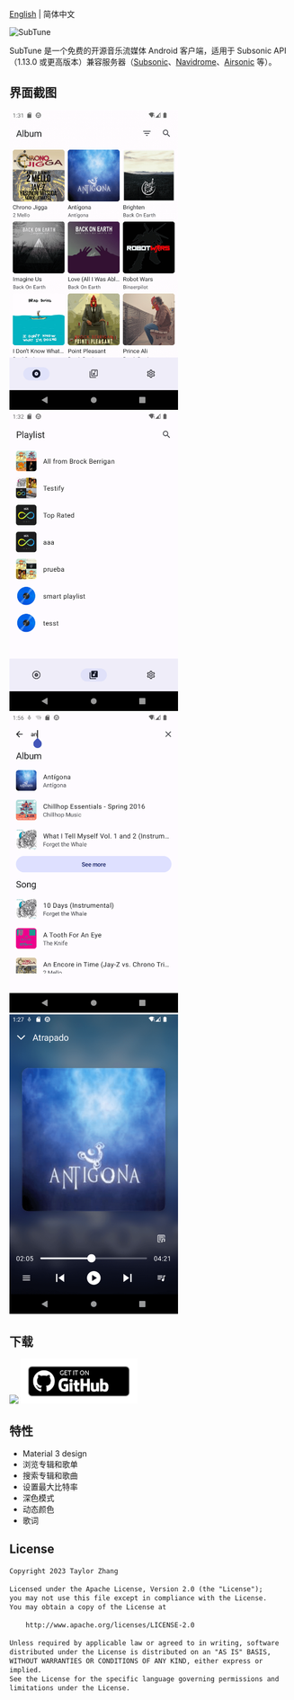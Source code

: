 [English](README.md) | 简体中文

![SubTune](https://socialify.git.ci/TaylorKunZhang/SubTune/image?description=1&descriptionEditable=A%20music%20streaming%20app%20for%20Subsonic%20API%20compatible%20servers&logo=https%3A%2F%2Fraw.githubusercontent.com%2FTaylorKunZhang%2Fpic-repo%2Fmain%2FSubTune%2Fic_launcher_round.png&name=1&pattern=Circuit%20Board&theme=Light)

SubTune 是一个免费的开源音乐流媒体 Android 客户端，适用于 Subsonic API（1.13.0 或更高版本）兼容服务器（[Subsonic](http://www.subsonic.org/pages/index.jsp)、[Navidrome]( https://www.navidrome.org/)、[Airsonic](https://airsonic.github.io/) 等）。

## 界面截图

<p>
  <img src="screenshots/album.png" alt="album" width="300"/>
  <img src="screenshots/playlist.png" alt="playlist" width="300"/>
  <img src="screenshots/search.png" alt="search" width="300"/>
  <img src="screenshots/playback.png" alt="playback" width="300"/>
</p>

## 下载

<p>
  <a href="https://play.google.com/store/apps/details?id=cc.taylorzhang.subtune"><img src="https://play.google.com/intl/en_us/badges/images/generic/en_badge_web_generic.png" height="80"/></a>
  <a href="https://github.com/TaylorKunZhang/SubTune/releases/latest"><img src="https://raw.githubusercontent.com/TaylorKunZhang/pic-repo/main/GitHub/get-it-on.png" height="80"/></a>
</p>

## 特性

- Material 3 design
- 浏览专辑和歌单
- 搜索专辑和歌曲
- 设置最大比特率
- 深色模式
- 动态颜色
- 歌词

## License

```
Copyright 2023 Taylor Zhang

Licensed under the Apache License, Version 2.0 (the "License");
you may not use this file except in compliance with the License.
You may obtain a copy of the License at

    http://www.apache.org/licenses/LICENSE-2.0

Unless required by applicable law or agreed to in writing, software
distributed under the License is distributed on an "AS IS" BASIS,
WITHOUT WARRANTIES OR CONDITIONS OF ANY KIND, either express or implied.
See the License for the specific language governing permissions and
limitations under the License.
```